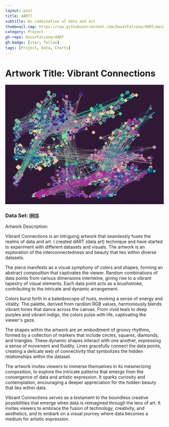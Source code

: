 ```yaml
---
layout: post
title: dART?
subtitle: An combination of data and art
thumbnail-img: https://raw.githubusercontent.com/DovarFalcone/dART/main/dallery/vibrant_connections/danvas_1/dart_1.jpg
category: Project
gh-repo: DovarFalcone/dART
gh-badge: [star, follow]
tags: [Project, Data, Charts]
---
```


# Artwork Title: Vibrant Connections

![Vibrant Connections](https://raw.githubusercontent.com/DovarFalcone/dART/main/dallery/vibrant_connections/danvas_1/dart_1.jpg)

### Data Set: [IRIS](https://raw.githubusercontent.com/uiuc-cse/data-fa14/gh-pages/data/iris.csv)

Artwork Description:

Vibrant Connections is an intriguing artwork that seamlessly fuses the realms of data and art. I created dART (data art) technique and have started to experiment with different datasets and visuals. The artwork is an exploration of the interconnectedness and beauty that lies within diverse datasets.

The piece manifests as a visual symphony of colors and shapes, forming an abstract composition that captivates the viewer. Random combinations of data points from various dimensions intertwine, giving rise to a vibrant tapestry of visual elements. Each data point acts as a brushstroke, contributing to the intricate and dynamic arrangement.

Colors burst forth in a kaleidoscope of hues, evoking a sense of energy and vitality. The palette, derived from random RGB values, harmoniously blends vibrant tones that dance across the canvas. From vivid teals to deep purples and vibrant indigo, the colors pulse with life, captivating the viewer's gaze.

The shapes within the artwork are an embodiment of groovy rhythms, formed by a collection of markers that include circles, squares, diamonds, and triangles. These dynamic shapes interact with one another, expressing a sense of movement and fluidity. Lines gracefully connect the data points, creating a delicate web of connectivity that symbolizes the hidden relationships within the dataset.

The artwork invites viewers to immerse themselves in its mesmerizing composition, to explore the intricate patterns that emerge from the convergence of data and artistic expression. It sparks curiosity and contemplation, encouraging a deeper appreciation for the hidden beauty that lies within data.

Vibrant Connections serves as a testament to the boundless creative possibilities that emerge when data is reimagined through the lens of art. It invites viewers to embrace the fusion of technology, creativity, and aesthetics, and to embark on a visual journey where data becomes a medium for artistic expression.
